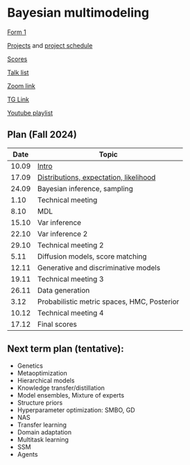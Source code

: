 # Bayesian multimodeling
[Form 1](https://docs.google.com/forms/d/e/1FAIpQLSc0i1msB7is-k28QzjQMDLFGkZubKgpMF0IlduIf9uzrjB_kg/viewform?usp=sf_link)

[Projects](projects.md) and [project schedule](project_schedule.md)

[Scores](eval.md)

[Talk list](talks.md)

[Zoom link](https://m1p.org/go_zoom2)

[TG Link](https://t.me/+XwE8i4hw5DY2MTUy)

[Youtube playlist](https://www.youtube.com/playlist?list=PLk4h7dmY2eYH7TR9DDkeXRw6s1tIY2_Kb)

## Plan (Fall 2024)
|Date|Topic|
| --- | --- |
| 10.09 | [Intro](slides/slides_0_intro.pdf) | 
| 17.09 | [Distributions, expectation, likelihood](slides/slides_1_distributions.pdf) | 
| 24.09 | Bayesian inference, sampling | 
| 1.10 | Technical meeting  | 
| 8.10 | MDL  | 
| 15.10 | Var inference  | 
| 22.10 | Var inference 2   | 
| 29.10 | Technical meeting 2 | 
| 5.11 | Diffusion models, score matching   | 
| 12.11 | Generative and discriminative models  | 
| 19.11 | Technical meeting 3   | 
| 26.11 | Data generation  | 
| 3.12 | Probabilistic metric spaces, HMC, Posterior | 
| 10.12 | Technical meeting 4 | 
| 17.12 | Final scores  | 



## Next term plan (tentative):
* Genetics
* Metaoptimization
* Hierarchical models
* Knowledge transfer/distillation
* Model ensembles, Mixture of experts
* Structure priors
* Hyperparameter optimization: SMBO, GD
* NAS
* Transfer learning
* Domain adaptation
* Multitask learning
* SSM
* Agents

